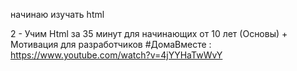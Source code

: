 начинаю изучать html

2 - Учим Html за 35 минут для начинающих от 10 лет (Основы) + Мотивация для разработчиков #ДомаВместе : https://www.youtube.com/watch?v=4jYYHaTwWvY